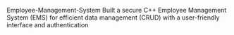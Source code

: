 Employee-Management-System 
Built a secure C++ Employee Management System (EMS) for efficient data management (CRUD) with a
user-friendly interface and authentication
